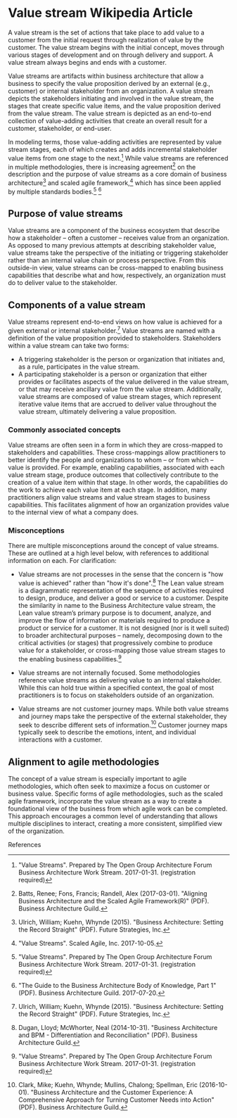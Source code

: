# Value stream Wikipedia Article

A value stream is the set of actions that take place to add value to a customer from the initial request through realization of value by the customer. The value stream begins with the initial concept, moves through various stages of development and on through delivery and support. A value stream always begins and ends with a customer.

Value streams are artifacts within business architecture that allow a business to specify the value proposition derived by an external (e.g., customer) or internal stakeholder from an organization. A value stream depicts the stakeholders initiating and involved in the value stream, the stages that create specific value items, and the value proposition derived from the value stream. The value stream is depicted as an end-to-end collection of value-adding activities that create an overall result for a customer, stakeholder, or end-user.

In modeling terms, those value-adding activities are represented by value stream stages, each of which creates and adds incremental stakeholder value items from one stage to the next.[^1] While value streams are referenced in multiple methodologies, there is increasing agreement[^2] on the description and the purpose of value streams as a core domain of business architecture[^3] and scaled agile framework,[^4] which has since been applied by multiple standards bodies.[^5] [^6]

## Purpose of value streams
Value streams are a component of the business ecosystem that describe how a stakeholder – often a customer – receives value from an organization. As opposed to many previous attempts at describing stakeholder value, value streams take the perspective of the initiating or triggering stakeholder rather than an internal value chain or process perspective. From this outside-in view, value streams can be cross-mapped to enabling business capabilities that describe what and how, respectively, an organization must do to deliver value to the stakeholder.

## Components of a value stream
Value streams represent end-to-end views on how value is achieved for a given external or internal stakeholder.[^7] Value streams are named with a definition of the value proposition provided to stakeholders. Stakeholders within a value stream can take two forms:

- A triggering stakeholder is the person or organization that initiates and, as a rule, participates in the value stream.
- A participating stakeholder is a person or organization that either provides or facilitates aspects of the value delivered in the value stream, or that may receive ancillary value from the value stream.
Additionally, value streams are composed of value stream stages, which represent iterative value items that are accrued to deliver value throughout the value stream, ultimately delivering a value proposition.

### Commonly associated concepts
Value streams are often seen in a form in which they are cross-mapped to stakeholders and capabilities. These cross-mappings allow practitioners to better identify the people and organizations to whom – or from which – value is provided. For example, enabling capabilities, associated with each value stream stage, produce outcomes that collectively contribute to the creation of a value item within that stage. In other words, the capabilities do the work to achieve each value item at each stage. In addition, many practitioners align value streams and value stream stages to business capabilities. This facilitates alignment of how an organization provides value to the internal view of what a company does.

### Misconceptions
There are multiple misconceptions around the concept of value streams. These are outlined at a high level below, with references to additional information on each. For clarification:

- Value streams are not processes in the sense that the concern is "how value is achieved" rather than "how it's done".[^8]
The Lean value stream is a diagrammatic representation of the sequence of activities required to design, produce, and deliver a good or service to a customer. Despite the similarity in name to the Business Architecture value stream, the Lean value stream’s primary purpose is to document, analyze, and improve the flow of information or materials required to produce a product or service for a customer. It is not designed (nor is it well suited) to broader architectural purposes – namely, decomposing down to the critical activities (or stages) that progressively combine to produce value for a stakeholder, or cross-mapping those value stream stages to the enabling business capabilities.[^9]

- Value streams are not internally focused. Some methodologies reference value streams as delivering value to an internal stakeholder. While this can hold true within a specified context, the goal of most practitioners is to focus on stakeholders outside of an organization.
-  Value streams are not customer journey maps. While both value streams and journey maps take the perspective of the external stakeholder, they seek to describe different sets of information.[^10] Customer journey maps typically seek to describe the emotions, intent, and individual interactions with a customer.

## Alignment to agile methodologies
The concept of a value stream is especially important to agile methodologies, which often seek to maximize a focus on customer or business value. Specific forms of agile methodologies, such as the scaled agile framework, incorporate the value stream as a way to create a foundational view of the business from which agile work can be completed. This approach encourages a common level of understanding that allows multiple disciplines to interact, creating a more consistent, simplified view of the organization.

References
[^1]: "Value Streams". Prepared by The Open Group Architecture Forum Business Architecture Work Stream. 2017-01-31. (registration required)
[^2]: Batts, Renee; Fons, Francis; Randell, Alex (2017-03-01). "Aligning Business Architecture and the Scaled Agile Framework(R)" (PDF). Business Architecture Guild.
[^3]: Ulrich, William; Kuehn, Whynde (2015). "Business Architecture: Setting the Record Straight" (PDF). Future Strategies, Inc.
[^4]: "Value Streams". Scaled Agile, Inc. 2017-10-05.
[^5]: "Value Streams". Prepared by The Open Group Architecture Forum Business Architecture Work Stream. 2017-01-31. (registration required)
[^6]: "The Guide to the Business Architecture Body of Knowledge, Part 1" (PDF). Business Architecture Guild. 2017-07-20.
[^7]: Ulrich, William; Kuehn, Whynde (2015). "Business Architecture: Setting the Record Straight" (PDF). Future Strategies, Inc.
[^8]: Dugan, Lloyd; McWhorter, Neal (2014-10-31). "Business Architecture and BPM - Differentiation and Reconciliation" (PDF). Business Architecture Guild.
[^9]: "Value Streams". Prepared by The Open Group Architecture Forum Business Architecture Work Stream. 2017-01-31. (registration required)
[^10]: Clark, Mike; Kuehn, Whynde; Mullins, Chalong; Spellman, Eric (2016-10-01). "Business Architecture and the Customer Experience: A Comprehensive Approach for Turning Customer Needs into Action" (PDF). Business Architecture Guild.
